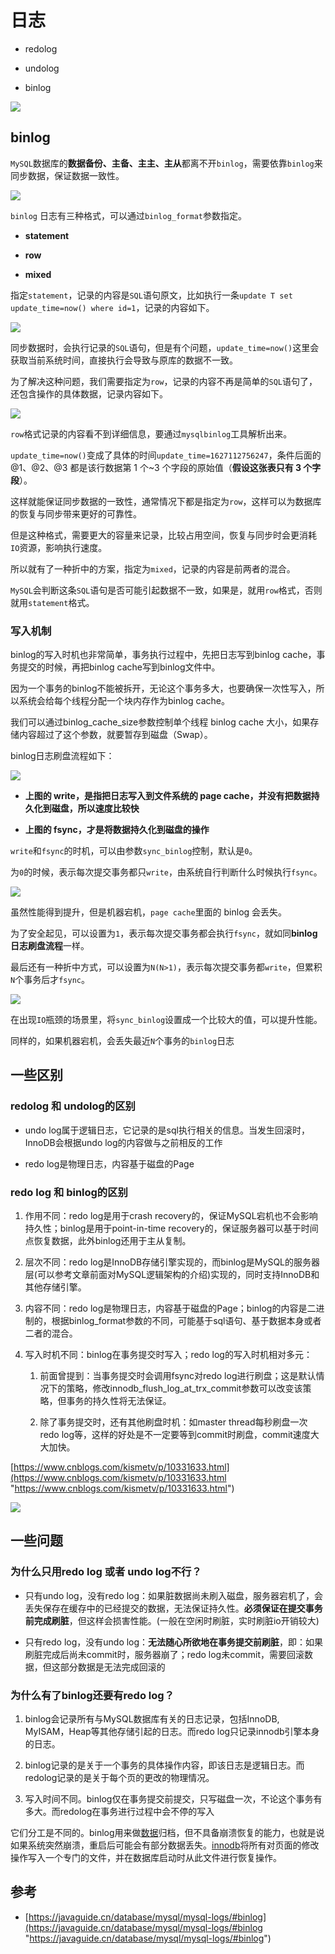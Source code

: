 # 日志

*   redolog

*   undolog

*   binlog

![](image/image_RpWnuTMm5W.png)

## binlog&#x20;

`MySQL`数据库的**数据备份、主备、主主、主从**都离不开`binlog`，需要依靠`binlog`来同步数据，保证数据一致性。

![](image/image_owogfgvAzK.png)

`binlog` 日志有三种格式，可以通过`binlog_format`参数指定。

*   **statement**

*   **row**

*   **mixed**

指定`statement`，记录的内容是`SQL`语句原文，比如执行一条`update T set update_time=now() where id=1`，记录的内容如下。

![](https://cdn.jsdelivr.net/gh/18702524676/CND5/image/mysql/04/02.png)

同步数据时，会执行记录的`SQL`语句，但是有个问题，`update_time=now()`这里会获取当前系统时间，直接执行会导致与原库的数据不一致。

为了解决这种问题，我们需要指定为`row`，记录的内容不再是简单的`SQL`语句了，还包含操作的具体数据，记录内容如下。

![](https://cdn.jsdelivr.net/gh/18702524676/CND5/image/mysql/04/03.png)

`row`格式记录的内容看不到详细信息，要通过`mysqlbinlog`工具解析出来。

`update_time=now()`变成了具体的时间`update_time=1627112756247`，条件后面的@1、@2、@3 都是该行数据第 1 个\~3 个字段的原始值（**假设这张表只有 3 个字段**）。

这样就能保证同步数据的一致性，通常情况下都是指定为`row`，这样可以为数据库的恢复与同步带来更好的可靠性。

但是这种格式，需要更大的容量来记录，比较占用空间，恢复与同步时会更消耗`IO`资源，影响执行速度。

所以就有了一种折中的方案，指定为`mixed`，记录的内容是前两者的混合。

`MySQL`会判断这条`SQL`语句是否可能引起数据不一致，如果是，就用`row`格式，否则就用`statement`格式。

### 写入机制

binlog的写入时机也非常简单，事务执行过程中，先把日志写到binlog cache，事务提交的时候，再把binlog cache写到binlog文件中。&#x20;

因为一个事务的binlog不能被拆开，无论这个事务多大，也要确保一次性写入，所以系统会给每个线程分配一个块内存作为binlog cache。

&#x20;我们可以通过binlog\_cache\_size参数控制单个线程 binlog cache 大小，如果存储内容超过了这个参数，就要暂存到磁盘（Swap）。&#x20;

binlog日志刷盘流程如下：

![](image/image_EElrvDlZ5r.png)

*   **上图的 write，是指把日志写入到文件系统的 page cache，并没有把数据持久化到磁盘，所以速度比较快**

*   **上图的 fsync，才是将数据持久化到磁盘的操作**

`write`和`fsync`的时机，可以由参数`sync_binlog`控制，默认是`0`。

为`0`的时候，表示每次提交事务都只`write`，由系统自行判断什么时候执行`fsync`。

![](image/image_INN_NWZ5d8.png)

虽然性能得到提升，但是机器宕机，`page cache`里面的 binlog 会丢失。

为了安全起见，可以设置为`1`，表示每次提交事务都会执行`fsync`，就如同**binlog 日志刷盘流程**一样。

最后还有一种折中方式，可以设置为`N(N>1)`，表示每次提交事务都`write`，但累积`N`个事务后才`fsync`。

![](image/image_NoAcv4lf7J.png)

在出现`IO`瓶颈的场景里，将`sync_binlog`设置成一个比较大的值，可以提升性能。

同样的，如果机器宕机，会丢失最近`N`个事务的`binlog`日志

## 一些区别

### redolog 和 undolog的区别

*   undo log属于逻辑日志，它记录的是sql执行相关的信息。当发生回滚时，InnoDB会根据undo log的内容做与之前相反的工作

*   redo log是物理日志，内容基于磁盘的Page

### redo log 和 binlog的区别

1.  作用不同：redo log是用于crash recovery的，保证MySQL宕机也不会影响持久性；binlog是用于point-in-time recovery的，保证服务器可以基于时间点恢复数据，此外binlog还用于主从复制。

2.  层次不同：redo log是InnoDB存储引擎实现的，而binlog是MySQL的服务器层(可以参考文章前面对MySQL逻辑架构的介绍)实现的，同时支持InnoDB和其他存储引擎。

3.  内容不同：redo log是物理日志，内容基于磁盘的Page；binlog的内容是二进制的，根据binlog\_format参数的不同，可能基于sql语句、基于数据本身或者二者的混合。

4.  写入时机不同：binlog在事务提交时写入；redo log的写入时机相对多元：

    1.  前面曾提到：当事务提交时会调用fsync对redo log进行刷盘；这是默认情况下的策略，修改innodb\_flush\_log\_at\_trx\_commit参数可以改变该策略，但事务的持久性将无法保证。

    2.  除了事务提交时，还有其他刷盘时机：如master thread每秒刷盘一次redo log等，这样的好处是不一定要等到commit时刷盘，commit速度大大加快。

[https://www.cnblogs.com/kismetv/p/10331633.html](https://www.cnblogs.com/kismetv/p/10331633.html "https://www.cnblogs.com/kismetv/p/10331633.html")

![](image/image_x2zamUhPI1.png)

## 一些问题

### 为什么只用redo log 或者 undo log不行？

*   只有undo log，没有redo log：如果脏数据尚未刷入磁盘，服务器宕机了，会丢失保存在缓存中的已经提交的数据，无法保证持久性。**必须保证在提交事务前完成刷脏**，但这样会损害性能。(一般在空闲时刷脏，实时刷脏io开销较大)

*   只有redo log，没有undo log：**无法随心所欲地在事务提交前刷脏**，即：如果刷脏完成后尚未commit时，服务器崩了；redo log未commit，需要回滚数据，但这部分数据是无法完成回滚的

### 为什么有了binlog还要有redo log？

1.  binlog会记录所有与MySQL数据库有关的日志记录，包括InnoDB, MyISAM，Heap等其他存储引起的日志。而redo log只记录innodb引擎本身的日志。

2.  binlog记录的是关于一个事务的具体操作内容，即该日志是逻辑日志。而redolog记录的是关于每个页的更改的物理情况。

3.  写入时间不同。binlog仅在事务提交前提交，只写磁盘一次，不论这个事务有多大。而redolog在事务进行过程中会不停的写入

它们分工是不同的。binlog用来做[数据](https://so.csdn.net/so/search?q=数据\&spm=1001.2101.3001.7020 "数据")归档，但不具备崩溃恢复的能力，也就是说如果系统突然崩溃，重启后可能会有部分数据丢失。[innodb](https://so.csdn.net/so/search?q=innodb\&spm=1001.2101.3001.7020 "innodb")将所有对页面的修改操作写入一个专门的文件，并在数据库启动时从此文件进行恢复操作。

## 参考

*   [https://javaguide.cn/database/mysql/mysql-logs/#binlog](https://javaguide.cn/database/mysql/mysql-logs/#binlog "https://javaguide.cn/database/mysql/mysql-logs/#binlog")
